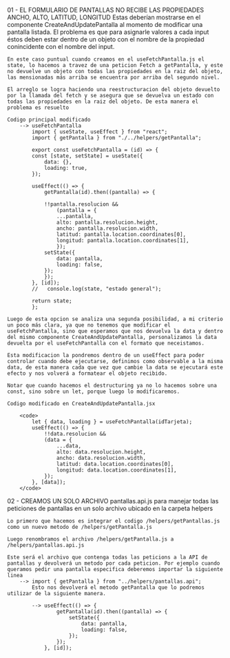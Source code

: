 01 - EL FORMULARIO DE PANTALLAS NO RECIBE LAS PROPIEDADES ANCHO, ALTO, LATITUD, LONGITUD
Estas deberían mostrarse en el componente CreateAndUpdatePantalla al momento de modificar una pantalla listada.
El problema es que para asignarle valores a cada input éstos deben estar dentro de un objeto con el nombre de la propiedad conincidente con el nombre del input.

    En este caso puntual cuando creamos en el useFetchPantalla.js el state, lo hacemos a travez de una peticion Fetch a getPantalla, y este no devuelve un objeto con todas las propiedades en la raiz del objeto, las mensionadas más arriba se encuentra por arriba del segundo nivel.

    El arreglo se logra haciendo una reestructuracion del objeto devuelto por la llamada del fetch y se asegura que se devuelva un estado con todas las propiedades en la raiz del objeto. De esta manera el problema es resuelto

    Codigo principal modificado
        --> useFetchPantalla
            import { useState, useEffect } from "react";
            import { getPantalla } from "./../helpers/getPantalla";

            export const useFetchPantalla = (id) => {
            const [state, setState] = useState({
                data: {},
                loading: true,
            });

            useEffect(() => {
                getPantalla(id).then((pantalla) => {

                !!pantalla.resolucion &&
                    (pantalla = {
                    ...pantalla,
                    alto: pantalla.resolucion.height,
                    ancho: pantalla.resolucion.width,
                    latitud: pantalla.location.coordinates[0],
                    longitud: pantalla.location.coordinates[1],
                    });
                setState({
                    data: pantalla,
                    loading: false,
                });
                });
            }, [id]);
            //   console.log(state, "estado general");

            return state;
            };

    Luego de esta opcion se analiza una segunda posibilidad, a mi criterio un poco más clara, ya que no tenemos que modificar el useFetchPantalla, sino que esperamos que nos devuelva la data y dentro del mismo componente CreateAndUpdatePantalla, personalizamos la data devuelta por el useFetchPantalla con el formato que neceistamos.

    Esta modificacion la pondremos dentro de un useEffect para poder controlar cuando debe ejecutarse, definimos como observable a la misma data, de esta manera cada que vez que cambie la data se ejecutará este efecto y nos volverá a formatear el objeto recibido.

    Notar que cuando hacemos el destructuring ya no lo hacemos sobre una const, sino sobre un let, porque luego lo modificaremos.

    Codigo modificado en CreateAndUpdatePantalla.jsx

        <code>
            let { data, loading } = useFetchPantalla(idTarjeta);
            useEffect(() => {
                !!data.resolucion &&
                (data = {
                    ...data,
                    alto: data.resolucion.height,
                    ancho: data.resolucion.width,
                    latitud: data.location.coordinates[0],
                    longitud: data.location.coordinates[1],
                });
            }, [data]);
        </code>

02 - CREAMOS UN SOLO ARCHIVO pantallas.api.js para manejar todas las peticiones de pantallas en un solo archivo ubicado en la carpeta helpers

    Lo primero que hacemos es integrar el codigo /helpers/getPantallas.js como un nuevo metodo de /helpers/getPantalla.js

    Luego renombramos el archivo /helpers/getPantalla.js a /helpers/pantallas.api.js

    Este será el archivo que contenga todas las peticions a la API de pantallas y devolverá un metodo por cada peticion. Por ejemplo cuando queramos pedir una pantalla especifica deberemos importar la siguiente linea
        --> import { getPantalla } from "../helpers/pantallas.api";
            Esto nos devolverá el metodo getPantalla que lo podremos utilizar de la siguiente manera.

            --> useEffect(() => {
                    getPantalla(id).then((pantalla) => {
                        setState({
                            data: pantalla,
                            loading: false,
                        });
                    });
                }, [id]);


